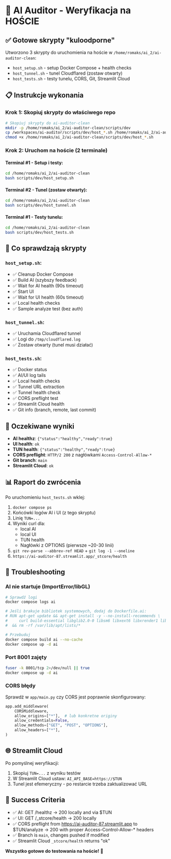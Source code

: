 # 🚀 AI Auditor - Weryfikacja na HOŚCIE

## ✅ Gotowe skrypty "kuloodporne"

Utworzono 3 skrypty do uruchomienia na hoście w `/home/romaks/ai_2/ai-auditor-clean`:

- `host_setup.sh` - setup Docker Compose + health checks
- `host_tunnel.sh` - tunel Cloudflared (zostaw otwarty)
- `host_tests.sh` - testy tunelu, CORS, Git, Streamlit Cloud

## 📋 Instrukcje wykonania

### Krok 1: Skopiuj skrypty do właściwego repo

```bash
# Skopiuj skrypty do ai-auditor-clean
mkdir -p /home/romaks/ai_2/ai-auditor-clean/scripts/dev
cp /workspaces/ai-auditor/scripts/dev/host_*.sh /home/romaks/ai_2/ai-auditor-clean/scripts/dev/
chmod +x /home/romaks/ai_2/ai-auditor-clean/scripts/dev/host_*.sh
```

### Krok 2: Uruchom na hoście (2 terminale)

#### Terminal #1 - Setup i testy:
```bash
cd /home/romaks/ai_2/ai-auditor-clean
bash scripts/dev/host_setup.sh
```

#### Terminal #2 - Tunel (zostaw otwarty):
```bash
cd /home/romaks/ai_2/ai-auditor-clean
bash scripts/dev/host_tunnel.sh
```

#### Terminal #1 - Testy tunelu:
```bash
cd /home/romaks/ai_2/ai-auditor-clean
bash scripts/dev/host_tests.sh
```

## 🎯 Co sprawdzają skrypty

### `host_setup.sh`:
- ✅ Cleanup Docker Compose
- ✅ Build AI (szybszy feedback)
- ✅ Wait for AI health (90s timeout)
- ✅ Start UI
- ✅ Wait for UI health (60s timeout)
- ✅ Local health checks
- ✅ Sample analyze test (bez auth)

### `host_tunnel.sh`:
- ✅ Uruchamia Cloudflared tunnel
- ✅ Logi do `/tmp/cloudflared.log`
- ✅ Zostaw otwarty (tunel musi działać)

### `host_tests.sh`:
- ✅ Docker status
- ✅ AI/UI log tails
- ✅ Local health checks
- ✅ Tunnel URL extraction
- ✅ Tunnel health check
- ✅ CORS preflight test
- ✅ Streamlit Cloud health
- ✅ Git info (branch, remote, last commit)

## 🎯 Oczekiwane wyniki

- **AI healthz**: `{"status":"healthy","ready":true}`
- **UI health**: `ok`
- **TUN health**: `{"status":"healthy","ready":true}`
- **CORS preflight**: `HTTP/2 200` z nagłówkami `Access-Control-Allow-*`
- **Git branch**: `main`
- **Streamlit Cloud**: `ok`

## 📊 Raport do zwrócenia

Po uruchomieniu `host_tests.sh` wklej:

1. `docker compose ps`
2. Końcówki logów AI i UI (z tego skryptu)
3. Linię `TUN=...`
4. Wyniki curl dla:
   - local AI
   - local UI
   - TUN health
   - Nagłówki z OPTIONS (pierwsze ~20-30 linii)
5. `git rev-parse --abbrev-ref HEAD` + `git log -1 --oneline`
6. `https://ai-auditor-87.streamlit.app/_stcore/health`

## 🔧 Troubleshooting

### AI nie startuje (ImportError/libGL)
```bash
# Sprawdź logi
docker compose logs ai

# Jeśli brakuje bibliotek systemowych, dodaj do Dockerfile.ai:
# RUN apt-get update && apt-get install -y --no-install-recommends \
#     curl build-essential libglib2.0-0 libsm6 libxext6 libxrender1 libgl1 ffmpeg \
#  && rm -rf /var/lib/apt/lists/*

# Przebuduj
docker compose build ai --no-cache
docker compose up -d ai
```

### Port 8001 zajęty
```bash
fuser -k 8001/tcp 2>/dev/null || true
docker compose up -d ai
```

### CORS błędy
Sprawdź w `app/main.py` czy CORS jest poprawnie skonfigurowany:
```python
app.add_middleware(
    CORSMiddleware,
    allow_origins=["*"],  # lub konkretne originy
    allow_credentials=False,
    allow_methods=["GET", "POST", "OPTIONS"],
    allow_headers=["*"],
)
```

## 🌐 Streamlit Cloud

Po pomyślnej weryfikacji:
1. Skopiuj `TUN=...` z wyniku testów
2. W Streamlit Cloud ustaw: `AI_API_BASE=https://$TUN`
3. Tunel jest efemeryczny - po restarcie trzeba zaktualizować URL

## 🎯 Success Criteria

- ✅ AI: GET /healthz → 200 locally and via $TUN
- ✅ UI: GET /_stcore/health → 200 locally
- ✅ CORS preflight from https://ai-auditor-87.streamlit.app to $TUN/analyze → 200 with proper Access-Control-Allow-* headers
- ✅ Branch is `main`, changes pushed if modified
- ✅ Streamlit Cloud `_stcore/health` returns "ok"

**Wszystko gotowe do testowania na hoście!** 🚀
